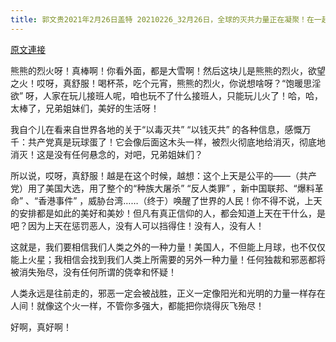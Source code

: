 ```yaml
---
title: 郭文贵2021年2月26日盖特 20210226_32月26日，全球的灭共力量正在凝聚！在一起，以毒灭共．以钱灭共的大时代全面开启！
---
```


[原文連接](https://gnews.org/ThreadView/53480257)

熊熊的烈火呀！真棒啊！你看外面，都是大雪啊！然后这块儿是熊熊的烈火，欲望之火！哎呀，真舒服！喝杯茶，吃个元宵，熊熊的烈火，你说想啥呀？“饱暖思淫欲” 呀，人家在玩儿接班人呢，咱也玩不了什么接班人，只能玩儿火了！哈，哈，太棒了，兄弟姐妹们，美好的生活呀！


我自个儿在看来自世界各地的关于“以毒灭共” “以钱灭共” 的各种信息，感慨万千：共产党真是玩球蛋了！它会像后面这木头一样，被烈火彻底地给消灭，彻底地消灭！这是没有任何悬念的，对吧，兄弟姐妹们？


所以说，哎呀，真舒服！越是在这个时候，越想：这个上天是公平的——（共产党）用了美国大选，用了整个的“种族大屠杀” “反人类罪” ，新中国联邦、“爆料革命” 、“香港事件” ，威胁台湾……（终于）唤醒了世界的人民！你不得不说，上天的安排都是如此的美好和美妙！但凡有真正信仰的人，都会知道上天在干什么，是吧？因为上天在惩罚恶人，没有人可以挡得住！没有人，没有人！


这就是，我们要相信我们人类之外的一种力量！美国人，不但能上月球，也不仅仅能上火星；我相信会找到我们人类上所需要的另外一种力量！任何独裁和邪恶都将被消失殆尽，没有任何所谓的侥幸和怀疑！


人类永远是往前走的，邪恶一定会被战胜，正义一定像阳光和光明的力量一样存在人间！就像这个火一样，不管你多强大，都能把你烧得灰飞殆尽！


好啊，真好啊！
